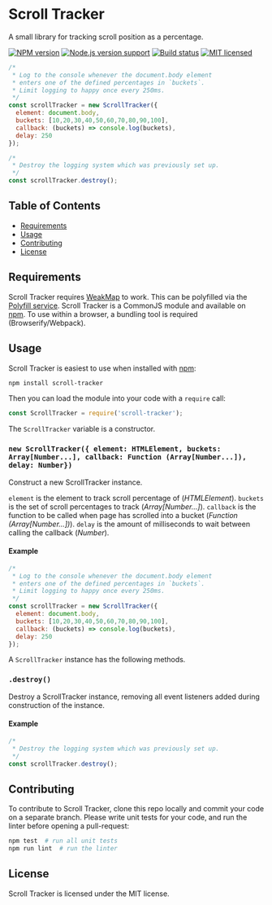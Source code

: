 
Scroll Tracker
==========

A small library for tracking scroll position as a percentage.

[![NPM version][shield-npm]][npm]
[![Node.js version support][shield-node]][node]
[![Build status][shield-build]](#)
[![MIT licensed][shield-license]](#)

```js
/*
 * Log to the console whenever the document.body element
 * enters one of the defined percentages in `buckets`.
 * Limit logging to happy once every 250ms.
 */
const scrollTracker = new ScrollTracker({
  element: document.body,
  buckets: [10,20,30,40,50,60,70,80,90,100],
  callback: (buckets) => console.log(buckets),
  delay: 250
});

/*
 * Destroy the logging system which was previously set up.
 */
const scrollTracker.destroy();
```


Table of Contents
-----------------

  * [Requirements](#requirements)
  * [Usage](#usage)
  * [Contributing](#contributing)
  * [License](#license)


Requirements
------------

Scroll Tracker requires [WeakMap] to work. This can be polyfilled via the [Polyfill service].
Scroll Tracker is a CommonJS module and available on [npm]. To use within a browser, a bundling tool is required (Browserify/Webpack).

Usage
-----

Scroll Tracker is easiest to use when installed with [npm]:

```sh
npm install scroll-tracker
```

Then you can load the module into your code with a `require` call:

```js
const ScrollTracker = require('scroll-tracker');
```

The `ScrollTracker` variable is a constructor.

### `new ScrollTracker({ element: HTMLElement, buckets: Array[Number...], callback: Function (Array[Number...]), delay: Number})`

Construct a new ScrollTracker instance.

`element` is the element to track scroll percentage of (_HTMLElement_).
`buckets` is the set of scroll percentages to track (_Array[Number...]_).
`callback` is the function to be called when page has scrolled into a bucket (_Function (Array[Number...])_).
`delay` is the amount of milliseconds to wait between calling the callback (_Number_).

#### Example
```js
/*
 * Log to the console whenever the document.body element
 * enters one of the defined percentages in `buckets`.
 * Limit logging to happy once every 250ms.
 */
const scrollTracker = new ScrollTracker({
  element: document.body,
  buckets: [10,20,30,40,50,60,70,80,90,100],
  callback: (buckets) => console.log(buckets),
  delay: 250
});
```

A `ScrollTracker` instance has the following methods.

### `.destroy()`

Destroy a ScrollTracker instance, removing all event listeners added during construction of the instance.

#### Example
```js
/*
 * Destroy the logging system which was previously set up.
 */
const scrollTracker.destroy();
```

Contributing
------------

To contribute to Scroll Tracker, clone this repo locally and commit your code on a separate branch. Please write unit tests for your code, and run the linter before opening a pull-request:

```sh
npm test  # run all unit tests
npm run lint  # run the linter
```

License
-------

Scroll Tracker is licensed under the MIT license.


[node]: https://nodejs.org/
[npm]: https://www.npmjs.com/
[Polyfill service]: https://cdn.polyfill.io
[shield-license]: https://img.shields.io/badge/license-MIT-blue.svg
[shield-node]: https://img.shields.io/badge/node.js%20support-0.10–5-brightgreen.svg
[shield-npm]: https://img.shields.io/badge/npm-v3.2.0-blue.svg
[shield-build]: https://img.shields.io/badge/build-passing-brightgreen.svg
[weakmap]: https://developer.mozilla.org/en/docs/Web/JavaScript/Reference/Global_Objects/WeakMap#Browser_compatibility
